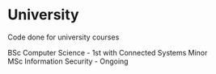 # University
Code done for university courses

BSc Computer Science - 1st with Connected Systems Minor <br />
MSc Information Security - Ongoing
